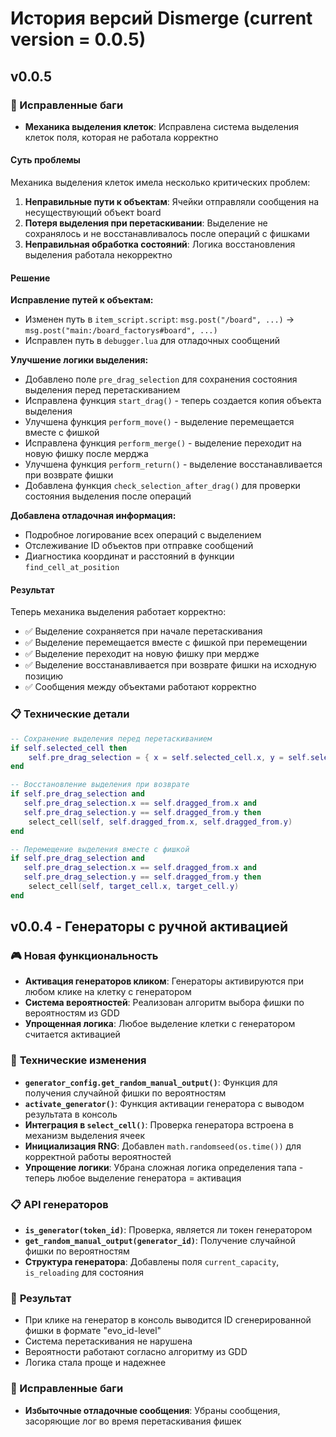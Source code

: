 # История версий Dismerge (current version = 0.0.5)

## v0.0.5
### 🐛 Исправленные баги
- **Механика выделения клеток**: Исправлена система выделения клеток поля, которая не работала корректно

#### Суть проблемы
Механика выделения клеток имела несколько критических проблем:
1. **Неправильные пути к объектам**: Ячейки отправляли сообщения на несуществующий объект board
2. **Потеря выделения при перетаскивании**: Выделение не сохранялось и не восстанавливалось после операций с фишками
3. **Неправильная обработка состояний**: Логика восстановления выделения работала некорректно

#### Решение
**Исправление путей к объектам:**
- Изменен путь в `item_script.script`: `msg.post("/board", ...)` → `msg.post("main:/board_factorys#board", ...)`
- Исправлен путь в `debugger.lua` для отладочных сообщений

**Улучшение логики выделения:**
- Добавлено поле `pre_drag_selection` для сохранения состояния выделения перед перетаскиванием
- Исправлена функция `start_drag()` - теперь создается копия объекта выделения
- Улучшена функция `perform_move()` - выделение перемещается вместе с фишкой
- Исправлена функция `perform_merge()` - выделение переходит на новую фишку после мерджа
- Улучшена функция `perform_return()` - выделение восстанавливается при возврате фишки
- Добавлена функция `check_selection_after_drag()` для проверки состояния выделения после операций

**Добавлена отладочная информация:**
- Подробное логирование всех операций с выделением
- Отслеживание ID объектов при отправке сообщений
- Диагностика координат и расстояний в функции `find_cell_at_position`

#### Результат
Теперь механика выделения работает корректно:
- ✅ Выделение сохраняется при начале перетаскивания
- ✅ Выделение перемещается вместе с фишкой при перемещении
- ✅ Выделение переходит на новую фишку при мердже
- ✅ Выделение восстанавливается при возврате фишки на исходную позицию
- ✅ Сообщения между объектами работают корректно

### 📋 Технические детали
```lua
-- Сохранение выделения перед перетаскиванием
if self.selected_cell then
    self.pre_drag_selection = { x = self.selected_cell.x, y = self.selected_cell.y }
end

-- Восстановление выделения при возврате
if self.pre_drag_selection and 
   self.pre_drag_selection.x == self.dragged_from.x and 
   self.pre_drag_selection.y == self.dragged_from.y then
    select_cell(self, self.dragged_from.x, self.dragged_from.y)
end

-- Перемещение выделения вместе с фишкой
if self.pre_drag_selection and 
   self.pre_drag_selection.x == self.dragged_from.x and 
   self.pre_drag_selection.y == self.dragged_from.y then
    select_cell(self, target_cell.x, target_cell.y)
end
```

## v0.0.4 - Генераторы с ручной активацией

### 🎮 **Новая функциональность**
- **Активация генераторов кликом**: Генераторы активируются при любом клике на клетку с генератором
- **Система вероятностей**: Реализован алгоритм выбора фишки по вероятностям из GDD
- **Упрощенная логика**: Любое выделение клетки с генератором считается активацией

### 🔧 **Технические изменения**
- **`generator_config.get_random_manual_output()`**: Функция для получения случайной фишки по вероятностям
- **`activate_generator()`**: Функция активации генератора с выводом результата в консоль
- **Интеграция в `select_cell()`**: Проверка генератора встроена в механизм выделения ячеек
- **Инициализация RNG**: Добавлен `math.randomseed(os.time())` для корректной работы вероятностей
- **Упрощение логики**: Убрана сложная логика определения тапа - теперь любое выделение генератора = активация

### 📋 **API генераторов**
- **`is_generator(token_id)`**: Проверка, является ли токен генератором
- **`get_random_manual_output(generator_id)`**: Получение случайной фишки по вероятностям
- **Структура генератора**: Добавлены поля `current_capacity`, `is_reloading` для состояния

### 🎯 **Результат**
- При клике на генератор в консоль выводится ID сгенерированной фишки в формате "evo_id-level"
- Система перетаскивания не нарушена
- Вероятности работают согласно алгоритму из GDD
- Логика стала проще и надежнее

### 🐛 Исправленные баги
- **Избыточные отладочные сообщения**: Убраны сообщения, засоряющие лог во время перетаскивания фишек
 